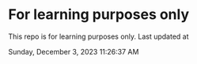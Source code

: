 # For learning purposes only
This repo is for learning purposes only.
Last updated at

Sunday, December 3, 2023 11:26:37 AM

